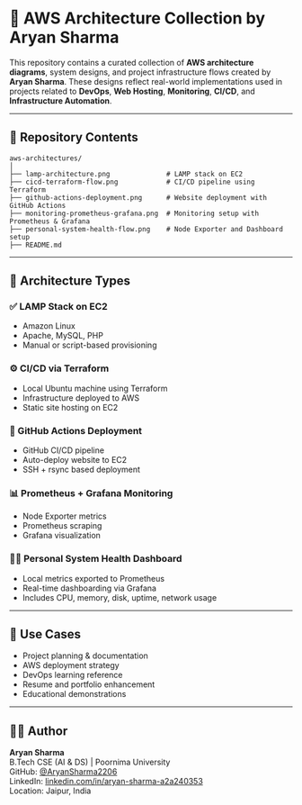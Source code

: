 # 🧭 AWS Architecture Collection by Aryan Sharma

This repository contains a curated collection of **AWS architecture diagrams**, system designs, and project infrastructure flows created by **Aryan Sharma**. These designs reflect real-world implementations used in projects related to **DevOps**, **Web Hosting**, **Monitoring**, **CI/CD**, and **Infrastructure Automation**.

---

## 📁 Repository Contents

```
aws-architectures/
│
├── lamp-architecture.png              # LAMP stack on EC2
├── cicd-terraform-flow.png            # CI/CD pipeline using Terraform
├── github-actions-deployment.png      # Website deployment with GitHub Actions
├── monitoring-prometheus-grafana.png  # Monitoring setup with Prometheus & Grafana
├── personal-system-health-flow.png    # Node Exporter and Dashboard setup
├── README.md
```

---

## 🧱 Architecture Types

### ✅ LAMP Stack on EC2
- Amazon Linux
- Apache, MySQL, PHP
- Manual or script-based provisioning

### ⚙️ CI/CD via Terraform
- Local Ubuntu machine using Terraform
- Infrastructure deployed to AWS
- Static site hosting on EC2

### 🚀 GitHub Actions Deployment
- GitHub CI/CD pipeline
- Auto-deploy website to EC2
- SSH + rsync based deployment

### 📊 Prometheus + Grafana Monitoring
- Node Exporter metrics
- Prometheus scraping
- Grafana visualization

### 🧑‍💻 Personal System Health Dashboard
- Local metrics exported to Prometheus
- Real-time dashboarding via Grafana
- Includes CPU, memory, disk, uptime, network usage

---

## 🎯 Use Cases

- Project planning & documentation  
- AWS deployment strategy  
- DevOps learning reference  
- Resume and portfolio enhancement  
- Educational demonstrations

---

## 👨‍💻 Author

**Aryan Sharma**  
B.Tech CSE (AI & DS) | Poornima University  
GitHub: [@AryanSharma2206](https://github.com/AryanSharma2206)  
LinkedIn: [linkedin.com/in/aryan-sharma-a2a240353](https://www.linkedin.com/in/aryan-sharma-a2a240353)  
Location: Jaipur, India
